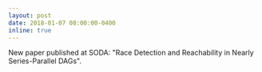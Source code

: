 ```yaml
---
layout: post
date: 2018-01-07 08:00:00-0400
inline: true
---
```


New paper published at SODA: "Race Detection and Reachability in Nearly Series-Parallel DAGs".
